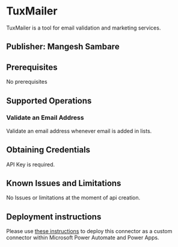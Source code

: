# TuxMailer

TuxMailer is a tool for email validation and marketing services.

## Publisher: Mangesh Sambare

## Prerequisites

No prerequisites

## Supported Operations

### Validate an Email Address

Validate an email address whenever email is added in lists.

## Obtaining Credentials

API Key is required.

## Known Issues and Limitations

No Issues or limitations at the moment of api creation.

## Deployment instructions

Please use [these instructions](https://docs.microsoft.com/en-us/connectors/custom-connectors/paconn-cli) to deploy this connector as a custom connector within Microsoft Power Automate and Power Apps.
